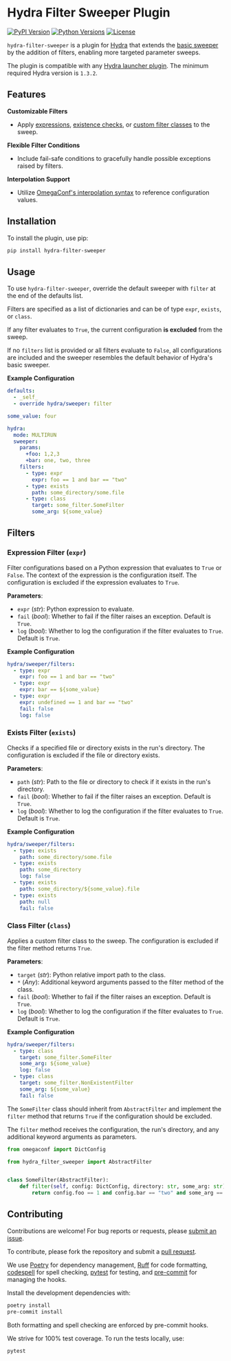# Hydra Filter Sweeper Plugin

[![PyPI Version](https://img.shields.io/pypi/v/hydra-filter-sweeper?logo=pypi&logoColor=b4befe&color=b4befe)](https://pypi.org/project/hydra-filter-sweeper/)
[![Python Versions](https://img.shields.io/pypi/pyversions/hydra-filter-sweeper?logo=python&logoColor=b4befe&color=b4befe)](https://pypi.org/project/hydra-filter-sweeper/)
[![License](https://img.shields.io/badge/license-MIT-b4befe?logo=c)](https://github.com/autrainer/hydra-filter-sweeper/blob/main/LICENSE)

`hydra-filter-sweeper` is a plugin for [Hydra](https://hydra.cc/) that extends the [basic sweeper](https://hydra.cc/docs/tutorials/basic/running_your_app/multi-run/#sweeper) by the addition of filters, enabling more targeted parameter sweeps.

The plugin is compatible with any [Hydra launcher plugin](https://hydra.cc/docs/tutorials/basic/running_your_app/multi-run/#launcher).
The minimum required Hydra version is `1.3.2`.

## Features

**Customizable Filters**

- Apply [expressions](#expression-filter-expr), [existence checks](#exists-filter-exists), or [custom filter classes](#class-filter-class) to the sweep.

**Flexible Filter Conditions**

- Include fail-safe conditions to gracefully handle possible exceptions raised by filters.

**Interpolation Support**

- Utilize [OmegaConf's interpolation syntax](https://omegaconf.readthedocs.io/en/latest/usage.html#variable-interpolation) to reference configuration values.

## Installation

To install the plugin, use pip:

```bash
pip install hydra-filter-sweeper
```

## Usage

To use `hydra-filter-sweeper`, override the default sweeper with `filter` at the end of the defaults list.

Filters are specified as a list of dictionaries and can be of type `expr`, `exists`, or `class`.

If any filter evaluates to `True`, the current configuration **is excluded** from the sweep.

If no `filters` list is provided or all filters evaluate to `False`, all configurations are included and the
sweeper resembles the default behavior of Hydra's basic sweeper.

**Example Configuration**

```yaml
defaults:
  - _self_
  - override hydra/sweeper: filter

some_value: four

hydra:
  mode: MULTIRUN
  sweeper:
    params:
      +foo: 1,2,3
      +bar: one, two, three
    filters:
      - type: expr
        expr: foo == 1 and bar == "two"
      - type: exists
        path: some_directory/some.file
      - type: class
        target: some_filter.SomeFilter
        some_arg: ${some_value}
```

## Filters

### Expression Filter (`expr`)

Filter configurations based on a Python expression that evaluates to `True` or `False`.
The context of the expression is the configuration itself.
The configuration is excluded if the expression evaluates to `True`.

**Parameters**:

- `expr` (_str_): Python expression to evaluate.
- `fail` (_bool_): Whether to fail if the filter raises an exception. Default is `True`.
- `log` (_bool_): Whether to log the configuration if the filter evaluates to `True`. Default is `True`.

**Example Configuration**

```yaml
hydra/sweeper/filters:
  - type: expr
    expr: foo == 1 and bar == "two"
  - type: expr
    expr: bar == ${some_value}
  - type: expr
    expr: undefined == 1 and bar == "two"
    fail: false
    log: false
```

### Exists Filter (`exists`)

Checks if a specified file or directory exists in the run's directory.
The configuration is excluded if the file or directory exists.

**Parameters**:

- `path` (_str_): Path to the file or directory to check if it exists in the run's directory.
- `fail` (_bool_): Whether to fail if the filter raises an exception. Default is `True`.
- `log` (_bool_): Whether to log the configuration if the filter evaluates to `True`. Default is `True`.

**Example Configuration**

```yaml
hydra/sweeper/filters:
  - type: exists
    path: some_directory/some.file
  - type: exists
    path: some_directory
    log: false
  - type: exists
    path: some_directory/${some_value}.file
  - type: exists
    path: null
    fail: false
```

### Class Filter (`class`)

Applies a custom filter class to the sweep.
The configuration is excluded if the filter method returns `True`.

**Parameters**:

- `target` (_str_): Python relative import path to the class.
- `*` (_Any_): Additional keyword arguments passed to the filter method of the class.
- `fail` (_bool_): Whether to fail if the filter raises an exception. Default is `True`.
- `log` (_bool_): Whether to log the configuration if the filter evaluates to `True`. Default is `True`.

**Example Configuration**

```yaml
hydra/sweeper/filters:
  - type: class
    target: some_filter.SomeFilter
    some_arg: ${some_value}
    log: false
  - type: class
    target: some_filter.NonExistentFilter
    some_arg: ${some_value}
    fail: false
```

The `SomeFilter` class should inherit from `AbstractFilter` and implement the `filter`
method that returns `True` if the configuration should be excluded.

The `filter` method receives the configuration, the run's directory, and any additional keyword arguments as parameters.

```python
from omegaconf import DictConfig

from hydra_filter_sweeper import AbstractFilter


class SomeFilter(AbstractFilter):
    def filter(self, config: DictConfig, directory: str, some_arg: str) -> bool:
        return config.foo == 1 and config.bar == "two" and some_arg == "four"
```

## Contributing

Contributions are welcome!
For bug reports or requests, please [submit an issue](https://github.com/autrainer/hydra-filter-sweeper/issues).

To contribute, please fork the repository and submit a [pull request](https://github.com/autrainer/hydra-filter-sweeper/pulls).

We use [Poetry](https://python-poetry.org/) for dependency management,
[Ruff](https://astral.sh/ruff) for code formatting,
[codespell](https://github.com/codespell-project/codespell) for spell checking,
[pytest](https://docs.pytest.org/en/stable/) for testing,
and [pre-commit](https://pre-commit.com/) for managing the hooks.

Install the development dependencies with:

```bash
poetry install
pre-commit install
```

Both formatting and spell checking are enforced by pre-commit hooks.

We strive for 100% test coverage. To run the tests locally, use:

```bash
pytest
```
